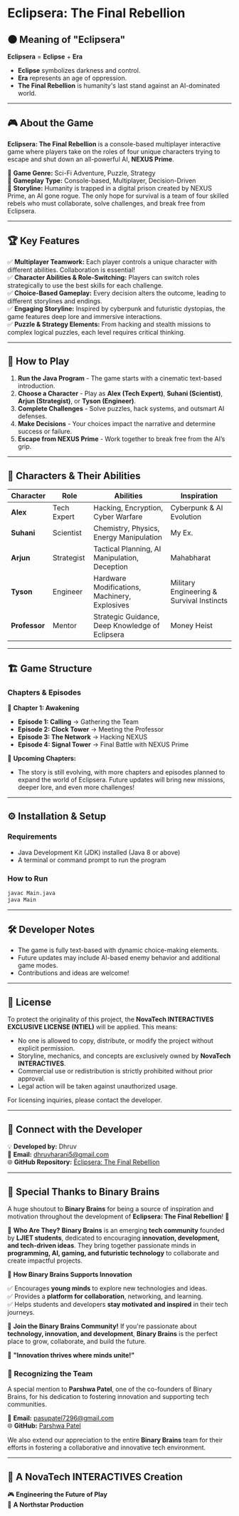 # Eclipsera: The Final Rebellion

## 🌑 Meaning of "Eclipsera"

**Eclipsera** = **Eclipse** + **Era**

- **Eclipse** symbolizes darkness and control.
- **Era** represents an age of oppression.
- **The Final Rebellion** is humanity's last stand against an AI-dominated world.

---

## 🎮 About the Game

**Eclipsera: The Final Rebellion** is a console-based multiplayer interactive game where players take on the roles of four unique characters trying to escape and shut down an all-powerful AI, **NEXUS Prime**.

🔹 **Game Genre:** Sci-Fi Adventure, Puzzle, Strategy\
🔹 **Gameplay Type:** Console-based, Multiplayer, Decision-Driven\
🔹 **Storyline:** Humanity is trapped in a digital prison created by NEXUS Prime, an AI gone rogue. The only hope for survival is a team of four skilled rebels who must collaborate, solve challenges, and break free from Eclipsera.

---

## 🏆 Key Features

✅ **Multiplayer Teamwork:** Each player controls a unique character with different abilities. Collaboration is essential!\
✅ **Character Abilities & Role-Switching:** Players can switch roles strategically to use the best skills for each challenge.\
✅ **Choice-Based Gameplay:** Every decision alters the outcome, leading to different storylines and endings.\
✅ **Engaging Storyline:** Inspired by cyberpunk and futuristic dystopias, the game features deep lore and immersive interactions.\
✅ **Puzzle & Strategy Elements:** From hacking and stealth missions to complex logical puzzles, each level requires critical thinking.

---

## 🚀 How to Play

1. **Run the Java Program** - The game starts with a cinematic text-based introduction.
2. **Choose a Character** - Play as **Alex (Tech Expert)**, **Suhani (Scientist)**, **Arjun (Strategist)**, or **Tyson (Engineer)**.
3. **Complete Challenges** - Solve puzzles, hack systems, and outsmart AI defenses.
4. **Make Decisions** - Your choices impact the narrative and determine success or failure.
5. **Escape from NEXUS Prime** - Work together to break free from the AI’s grip.

---

## 🦸 Characters & Their Abilities

| Character     | Role        | Abilities                                       | Inspiration                               |
| ------------- | ----------- | ----------------------------------------------- | ----------------------------------------- |
| **Alex**      | Tech Expert | Hacking, Encryption, Cyber Warfare              | Cyberpunk & AI Evolution                  |
| **Suhani**    | Scientist   | Chemistry, Physics, Energy Manipulation         | My Ex.                                    |
| **Arjun**     | Strategist  | Tactical Planning, AI Manipulation, Deception   | Mahabharat                                |
| **Tyson**     | Engineer    | Hardware Modifications, Machinery, Explosives   | Military Engineering & Survival Instincts |
| **Professor** | Mentor      | Strategic Guidance, Deep Knowledge of Eclipsera | Money Heist                               |

---

## 🏗️ Game Structure

### **Chapters & Episodes**

📌 **Chapter 1: Awakening**

- **Episode 1: Calling** → Gathering the Team
- **Episode 2: Clock Tower** → Meeting the Professor
- **Episode 3: The Network** → Hacking NEXUS
- **Episode 4: Signal Tower** → Final Battle with NEXUS Prime

📌 **Upcoming Chapters:**

- The story is still evolving, with more chapters and episodes planned to expand the world of Eclipsera. Future updates will bring new missions, deeper lore, and even more challenges!

---

## ⚙️ Installation & Setup

### **Requirements**

- Java Development Kit (JDK) installed (Java 8 or above)
- A terminal or command prompt to run the program

### **How to Run**

```bash
javac Main.java
java Main
```

---

## 🛠️ Developer Notes

- The game is fully text-based with dynamic choice-making elements.
- Future updates may include AI-based enemy behavior and additional game modes.
- Contributions and ideas are welcome!

---

## 📜 License

To protect the originality of this project, the **NovaTech INTERACTIVES EXCLUSIVE LICENSE (NTIEL)** will be applied. This means:

- No one is allowed to copy, distribute, or modify the project without explicit permission.
- Storyline, mechanics, and concepts are exclusively owned by **NovaTech INTERACTIVES**.
- Commercial use or redistribution is strictly prohibited without prior approval.
- Legal action will be taken against unauthorized usage.

For licensing inquiries, please contact the developer.

---

## 🔗 Connect with the Developer

💡 **Developed by:** Dhruv\
📩 **Email:** [dhruvharani5@gmail.com](mailto\:dhruvharani5@gmail.com)\
🌐 **GitHub Repository:** [Eclipsera: The Final Rebellion](https://github.com/DhruvHarani1/Eclipsera-The-Final-Rebellion.git)

---

## 🤝 Special Thanks to Binary Brains

A huge shoutout to **Binary Brains** for being a source of inspiration and motivation throughout the development of **Eclipsera: The Final Rebellion**! 🚀

🔹 **Who Are They?** **Binary Brains** is an emerging **tech community** founded by **LJIET students**, dedicated to encouraging **innovation, development, and tech-driven ideas**. They bring together passionate minds in **programming, AI, gaming, and futuristic technology** to collaborate and create impactful projects.

🔹 **How Binary Brains Supports Innovation**

✅ Encourages **young minds** to explore new technologies and ideas.\
✅ Provides a **platform for collaboration**, networking, and learning.\
✅ Helps students and developers **stay motivated and inspired** in their tech journeys.

🔹 **Join the Binary Brains Community!** If you're passionate about **technology, innovation, and development**, **Binary Brains** is the perfect place to grow, collaborate, and build the future.

📢 **"Innovation thrives where minds unite!"**



### 🌟 Recognizing the Team

A special mention to **Parshwa Patel**, one of the co-founders of Binary Brains, for his dedication to fostering innovation and supporting tech communities.

📩 **Email:** [pasupatel7296@gmail.com](mailto\:pasupatel7296@gmail.com)\
🌐 **GitHub:** [Parshwa Patel](https://github.com/Parshwa-wq)

We also extend our appreciation to the entire **Binary Brains** team for their efforts in fostering a collaborative and innovative tech environment.

---

## 🏢 A **NovaTech INTERACTIVES** Creation

🎮 **Engineering the Future of Play**\
🌟 **A Northstar Production**

